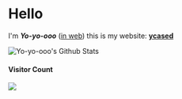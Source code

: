 # Hello

I'm ***Yo-yo-ooo*** (<u>in web</u>) this is my website: [**ycased**](https://ycased.github.io)



![Yo-yo-ooo's Github Stats](https://github-readme-stats.vercel.app/api?username=Yo-yo-ooo)
#### Visitor Count
<img src="https://profile-counter.glitch.me/Yo-yo-ooo/count.svg" />

